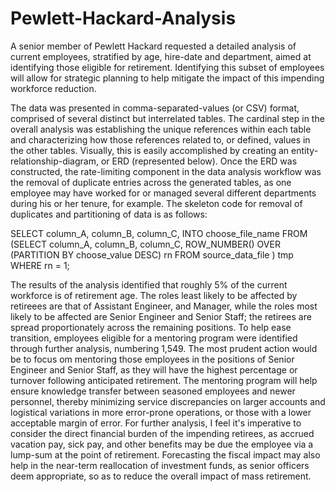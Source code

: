 # Pewlett-Hackard-Analysis

A senior member of Pewlett Hackard requested a detailed analysis of current employees, stratified by age, hire-date and department, aimed at identifying those eligible for retirement. Identifying this subset of employees will allow for strategic planning to help mitigate the impact of this impending workforce reduction. 

The data was presented in comma-separated-values (or CSV) format, comprised of several distinct but interrelated tables. The cardinal step in the overall analysis was establishing the unique references within each table and characterizing how those references related to, or defined, values in the other tables. Visually, this is easily accomplished by creating an entity-relationship-diagram, or ERD (represented below). Once the ERD was constructed, the rate-limiting component in the data analysis workflow was the removal of duplicate entries across the generated tables, as one employee may have worked for or managed several different departments during his or her tenure, for example. The skeleton code for removal of duplicates and partitioning of data is as follows: 

SELECT column_A, column_B, column_C,
INTO choose_file_name
FROM
  (SELECT column_A, column_B, column_C, ROW_NUMBER() OVER
  (PARTITION BY choose_value DESC) rn
  FROM source_data_file
  ) tmp WHERE rn = 1;
  
The results of the analysis identified that roughly 5% of the current workforce is of retirement age. The roles least likely to be affected by retireees are that of Assistant Engineer, and Manager, while the roles most likely to be affected are Senior Engineer and Senior Staff; the retirees are spread proportionately across the remaining positions. To help ease transition, employees eligible for a mentoring program were identified through further analysis, numbering 1,549. The most prudent action would be to focus om mentoring those employees in the positions of Senior Engineer and Senior Staff, as they will have the highest percentage or turnover following anticipated retirement. The mentoring program will help ensure knowledge transfer between seasoned employees and newer personnel, thereby minimizing service discrepancies on larger accounts and logistical variations in more error-prone operations, or those with a lower acceptable margin of error. For further analysis, I feel it's imperative to consider the direct financial burden of the impending retirees, as accrued vacation pay, sick pay, and other benefits may be due the employee via a lump-sum at the point of retirement. Forecasting the fiscal impact may also help in the near-term reallocation of investment funds, as senior officers deem appropriate, so as to reduce the overall impact of mass retirement. 

